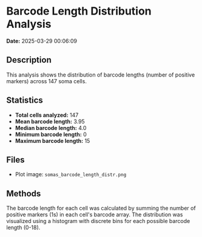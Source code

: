 # Barcode Length Distribution Analysis

**Date:** 2025-03-29 00:06:09

## Description
This analysis shows the distribution of barcode lengths (number of positive markers) across 147 soma cells.

## Statistics
- **Total cells analyzed:** 147
- **Mean barcode length:** 3.95
- **Median barcode length:** 4.0
- **Minimum barcode length:** 0
- **Maximum barcode length:** 15

## Files
- Plot image: `somas_barcode_length_distr.png`

## Methods
The barcode length for each cell was calculated by summing the number of positive markers (1s) in each cell's barcode array.
The distribution was visualized using a histogram with discrete bins for each possible barcode length (0-18).

